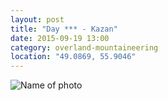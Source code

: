 ```yaml
---
layout: post
title: "Day *** - Kazan"
date: 2015-09-19 13:00
category: overland-mountaineering
location: "49.0869, 55.9046"
---
```




![Name of photo](/photos/your-post-title/photo.jpg "Optional title")
